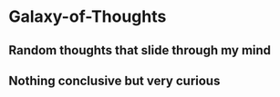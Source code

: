 # Galaxy-of-Thoughts

## Random thoughts that slide through my mind
## Nothing conclusive but very curious
